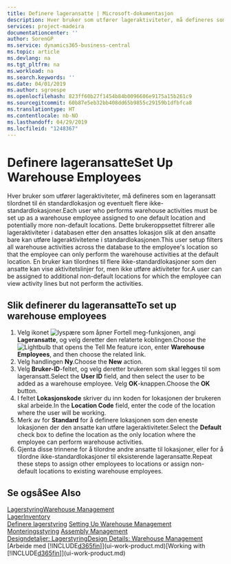 ```yaml
---
title: Definere lageransatte | Microsoft-dokumentasjon
description: Hver bruker som utfører lageraktiviteter, må defineres som en lageransatt tilordnet til én standardlokasjon og eventuelt flere ikke-standardlokasjoner.
services: project-madeira
documentationcenter: ''
author: SorenGP
ms.service: dynamics365-business-central
ms.topic: article
ms.devlang: na
ms.tgt_pltfrm: na
ms.workload: na
ms.search.keywords: ''
ms.date: 04/01/2019
ms.author: sgroespe
ms.openlocfilehash: 823ff60b27f1454b84b0096606e9175a15b261c9
ms.sourcegitcommit: 60b87e5eb32bb408dd65b9855c29159b1dfbfca8
ms.translationtype: HT
ms.contentlocale: nb-NO
ms.lasthandoff: 04/29/2019
ms.locfileid: "1248367"
---
```

# <a name="set-up-warehouse-employees"></a><span data-ttu-id="4d110-103">Definere lageransatte</span><span class="sxs-lookup"><span data-stu-id="4d110-103">Set Up Warehouse Employees</span></span>
<span data-ttu-id="4d110-104">Hver bruker som utfører lageraktiviteter, må defineres som en lageransatt tilordnet til én standardlokasjon og eventuelt flere ikke-standardlokasjoner.</span><span class="sxs-lookup"><span data-stu-id="4d110-104">Each user who performs warehouse activities must be set up as a warehouse employee assigned to one default location and potentially more non-default locations.</span></span> <span data-ttu-id="4d110-105">Dette brukeroppsettet filtrerer alle lageraktiviteter i databasen etter den ansattes lokasjon slik at den ansatte bare kan utføre lageraktivitetene i standardlokasjonen.</span><span class="sxs-lookup"><span data-stu-id="4d110-105">This user setup filters all warehouse activities across the database to the employee's location so that the employee can only perform the warehouse activities at the default location.</span></span> <span data-ttu-id="4d110-106">En bruker kan tilordnes til flere ikke-standardlokasjoner som den ansatte kan vise aktivitetslinjer for, men ikke utføre aktiviteter for.</span><span class="sxs-lookup"><span data-stu-id="4d110-106">A user can be assigned to additional non-default locations for which the employee can view activity lines but not perform the activities.</span></span>

## <a name="to-set-up-warehouse-employees"></a><span data-ttu-id="4d110-107">Slik definerer du lageransatte</span><span class="sxs-lookup"><span data-stu-id="4d110-107">To set up warehouse employees</span></span>  
1.  <span data-ttu-id="4d110-108">Velg ikonet ![lyspære som åpner Fortell meg-funksjonen](media/ui-search/search_small.png "Fortell hva du vil gjøre"), angi **Lageransatte**, og velg deretter den relaterte koblingen.</span><span class="sxs-lookup"><span data-stu-id="4d110-108">Choose the ![Lightbulb that opens the Tell Me feature](media/ui-search/search_small.png "Tell me what you want to do") icon, enter **Warehouse Employees**, and then choose the related link.</span></span>  
2. <span data-ttu-id="4d110-109">Velg handlingen **Ny**.</span><span class="sxs-lookup"><span data-stu-id="4d110-109">Choose the **New** action.</span></span>  
3. <span data-ttu-id="4d110-110">Velg **Bruker-ID**-feltet, og velg deretter brukeren som skal legges til som lageransatt.</span><span class="sxs-lookup"><span data-stu-id="4d110-110">Select the **User ID** field, and then select the user to be added as a warehouse employee.</span></span> <span data-ttu-id="4d110-111">Velg **OK**-knappen.</span><span class="sxs-lookup"><span data-stu-id="4d110-111">Choose the **OK** button.</span></span>  
6.  <span data-ttu-id="4d110-112">I feltet **Lokasjonskode** skriver du inn koden for lokasjonen der brukeren skal arbeide.</span><span class="sxs-lookup"><span data-stu-id="4d110-112">In the **Location Code** field, enter the code of the location where the user will be working.</span></span>  
7.  <span data-ttu-id="4d110-113">Merk av for **Standard** for å definere lokasjonen som den eneste lokasjonen der den ansatte kan utføre lageraktiviteter.</span><span class="sxs-lookup"><span data-stu-id="4d110-113">Select the **Default** check box to define the location as the only location where the employee can perform warehouse activities.</span></span>  
8.  <span data-ttu-id="4d110-114">Gjenta disse trinnene for å tilordne andre ansatte til lokasjoner, eller for å tilordne ikke-standardlokasjoner til eksisterende lageransatte.</span><span class="sxs-lookup"><span data-stu-id="4d110-114">Repeat these steps to assign other employees to locations or assign non-default locations to existing warehouse employees.</span></span>  

## <a name="see-also"></a><span data-ttu-id="4d110-115">Se også</span><span class="sxs-lookup"><span data-stu-id="4d110-115">See Also</span></span>  
[<span data-ttu-id="4d110-116">Lagerstyring</span><span class="sxs-lookup"><span data-stu-id="4d110-116">Warehouse Management</span></span>](warehouse-manage-warehouse.md)  
[<span data-ttu-id="4d110-117">Lager</span><span class="sxs-lookup"><span data-stu-id="4d110-117">Inventory</span></span>](inventory-manage-inventory.md)  
<span data-ttu-id="4d110-118">[Definere lagerstyring](warehouse-setup-warehouse.md)   </span><span class="sxs-lookup"><span data-stu-id="4d110-118">[Setting Up Warehouse Management](warehouse-setup-warehouse.md)   </span></span>  
<span data-ttu-id="4d110-119">[Monteringsstyring](assembly-assemble-items.md)  </span><span class="sxs-lookup"><span data-stu-id="4d110-119">[Assembly Management](assembly-assemble-items.md)  </span></span>  
[<span data-ttu-id="4d110-120">Designdetaljer: Lagerstyring</span><span class="sxs-lookup"><span data-stu-id="4d110-120">Design Details: Warehouse Management</span></span>](design-details-warehouse-management.md)  
<span data-ttu-id="4d110-121">[Arbeide med [!INCLUDE[d365fin](includes/d365fin_md.md)]](ui-work-product.md)</span><span class="sxs-lookup"><span data-stu-id="4d110-121">[Working with [!INCLUDE[d365fin](includes/d365fin_md.md)]](ui-work-product.md)</span></span>  
